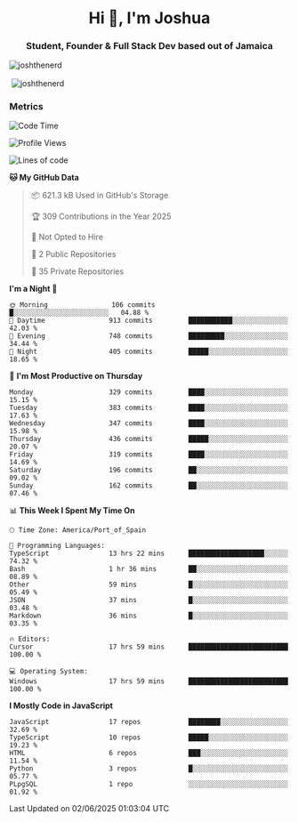 <h1 align="center">Hi 👋, I'm Joshua</h1>
<h3 align="center">Student, Founder & Full Stack Dev based out of Jamaica</h3>

<p align="left"> <img src="https://komarev.com/ghpvc/?username=JoshTheDeveloperr" alt="joshthenerd" /> </p>

<p>&nbsp;<img align="center" src="https://github-readme-stats.vercel.app/api?username=JoshTheDeveloperr&show_icons=true&count_private=true" alt="joshthenerd" /></p>

### Metrics

<!--START_SECTION:waka-->
![Code Time](http://img.shields.io/badge/Code%20Time-1%2C303%20hrs%2025%20mins-blue)

![Profile Views](http://img.shields.io/badge/Profile%20Views-0-blue)

![Lines of code](https://img.shields.io/badge/From%20Hello%20World%20I%27ve%20Written-3.8%20million%20lines%20of%20code-blue)

**🐱 My GitHub Data** 

> 📦 621.3 kB Used in GitHub's Storage 
 > 
> 🏆 309 Contributions in the Year 2025
 > 
> 🚫 Not Opted to Hire
 > 
> 📜 2 Public Repositories 
 > 
> 🔑 35 Private Repositories 
 > 
**I'm a Night 🦉** 

```text
🌞 Morning                106 commits         █░░░░░░░░░░░░░░░░░░░░░░░░   04.88 % 
🌆 Daytime                913 commits         ███████████░░░░░░░░░░░░░░   42.03 % 
🌃 Evening                748 commits         █████████░░░░░░░░░░░░░░░░   34.44 % 
🌙 Night                  405 commits         █████░░░░░░░░░░░░░░░░░░░░   18.65 % 
```
📅 **I'm Most Productive on Thursday** 

```text
Monday                   329 commits         ████░░░░░░░░░░░░░░░░░░░░░   15.15 % 
Tuesday                  383 commits         ████░░░░░░░░░░░░░░░░░░░░░   17.63 % 
Wednesday                347 commits         ████░░░░░░░░░░░░░░░░░░░░░   15.98 % 
Thursday                 436 commits         █████░░░░░░░░░░░░░░░░░░░░   20.07 % 
Friday                   319 commits         ████░░░░░░░░░░░░░░░░░░░░░   14.69 % 
Saturday                 196 commits         ██░░░░░░░░░░░░░░░░░░░░░░░   09.02 % 
Sunday                   162 commits         ██░░░░░░░░░░░░░░░░░░░░░░░   07.46 % 
```


📊 **This Week I Spent My Time On** 

```text
🕑︎ Time Zone: America/Port_of_Spain

💬 Programming Languages: 
TypeScript               13 hrs 22 mins      ███████████████████░░░░░░   74.32 % 
Bash                     1 hr 36 mins        ██░░░░░░░░░░░░░░░░░░░░░░░   08.89 % 
Other                    59 mins             █░░░░░░░░░░░░░░░░░░░░░░░░   05.49 % 
JSON                     37 mins             █░░░░░░░░░░░░░░░░░░░░░░░░   03.48 % 
Markdown                 36 mins             █░░░░░░░░░░░░░░░░░░░░░░░░   03.35 % 

🔥 Editors: 
Cursor                   17 hrs 59 mins      █████████████████████████   100.00 % 

💻 Operating System: 
Windows                  17 hrs 59 mins      █████████████████████████   100.00 % 
```

**I Mostly Code in JavaScript** 

```text
JavaScript               17 repos            ████████░░░░░░░░░░░░░░░░░   32.69 % 
TypeScript               10 repos            █████░░░░░░░░░░░░░░░░░░░░   19.23 % 
HTML                     6 repos             ███░░░░░░░░░░░░░░░░░░░░░░   11.54 % 
Python                   3 repos             █░░░░░░░░░░░░░░░░░░░░░░░░   05.77 % 
PLpgSQL                  1 repo              ░░░░░░░░░░░░░░░░░░░░░░░░░   01.92 % 
```




 Last Updated on 02/06/2025 01:03:04 UTC
<!--END_SECTION:waka-->
